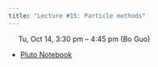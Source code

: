 ```yaml
---
title: "Lecture #15: Particle methods"
---
```


&nbsp;&nbsp;&nbsp;&nbsp;&nbsp;Tu, Oct 14, 3:30 pm – 4:45 pm (Bo Guo)

- [Pluto Notebook](../assets/pluto_notebooks/Lec15_fourier_stability_continued.html)

